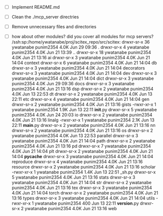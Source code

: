 <!-- ---
!-- Timestamp: 2025-06-29 11:08:34
!-- Author: ywatanabe
!-- File: /ssh:sp:/home/ywatanabe/proj/scitex_repo/mcp_servers/from_user.md
!-- --- -->

- [ ] Implement README.md
- [ ] Clean the ./mcp_server directries
- [ ] Remove unnecessary files and directories

- [ ] how about other modules? did you cover all modules for mcp servers?
  /ssh:sp:/home/ywatanabe/proj/scitex_repo/src/scitex:
  drwxr-sr-x 36 ywatanabe punim2354 4.0K Jun 29 09:36 .
  drwxr-sr-x  4 ywatanabe punim2354 4.0K Jun 21 13:39 ..
  drwxr-sr-x 18 ywatanabe punim2354 4.0K Jun 21 13:16 ai
  drwxr-sr-x  3 ywatanabe punim2354 4.0K Jun 21 14:04 context
  drwxr-sr-x  6 ywatanabe punim2354 4.0K Jun 21 14:04 db
  drwxr-sr-x  3 ywatanabe punim2354 4.0K Jun 21 14:04 decorators
  drwxr-sr-x  3 ywatanabe punim2354 4.0K Jun 21 14:04 dev
  drwxr-sr-x  3 ywatanabe punim2354 4.0K Jun 21 14:04 dict
  drwxr-sr-x  3 ywatanabe punim2354 4.0K Jun 29 09:36 docs
  drwxr-sr-x  3 ywatanabe punim2354 4.0K Jun 21 13:16 dsp
  drwxr-sr-x  2 ywatanabe punim2354 4.0K Jun 13 22:53 dt
  drwxr-sr-x  2 ywatanabe punim2354 4.0K Jun 13 22:11 etc
  drwxr-sr-x  4 ywatanabe punim2354 4.0K Jun 21 14:04 gen
  drwxr-sr-x  2 ywatanabe punim2354 4.0K Jun 21 13:16 gists
  -rwxr-xr-x  1 ywatanabe punim2354 1.9K Jun 13 22:11 __init__.py
  drwxr-sr-x  5 ywatanabe punim2354 4.0K Jun 24 20:03 io
  drwxr-sr-x  2 ywatanabe punim2354 4.0K Jun 21 13:16 linalg
  -rwxr-xr-x  1 ywatanabe punim2354 2.1K Jun 13 22:11 __main__.py
  drwxr-sr-x  2 ywatanabe punim2354 4.0K Jun 21 13:16 nn
  drwxr-sr-x  2 ywatanabe punim2354 4.0K Jun 21 13:16 os
  drwxr-sr-x  2 ywatanabe punim2354 4.0K Jun 13 22:53 parallel
  drwxr-sr-x  3 ywatanabe punim2354 4.0K Jun 21 14:04 path
  drwxr-sr-x  2 ywatanabe punim2354 4.0K Jun 21 13:16 pd
  drwxr-sr-x  7 ywatanabe punim2354 4.0K Jun 21 14:04 plt
  drwxr-sr-x  2 ywatanabe punim2354 4.0K Jun 21 14:04 __pycache__
  drwxr-sr-x  3 ywatanabe punim2354 4.0K Jun 21 14:04 reproduce
  drwxr-sr-x  4 ywatanabe punim2354 4.0K Jun 21 13:16 resource
  drwxr-sr-x  2 ywatanabe punim2354 4.0K Jun 21 13:16 scholar
  -rwxr-xr-x  1 ywatanabe punim2354 1.4K Jun 13 22:51 _sh.py
  drwxr-sr-x  5 ywatanabe punim2354 4.0K Jun 21 13:16 stats
  drwxr-sr-x  3 ywatanabe punim2354 4.0K Jun 21 14:04 str
  drwxr-sr-x  2 ywatanabe punim2354 4.0K Jun 21 13:16 tex
  drwxr-sr-x  3 ywatanabe punim2354 4.0K Jun 21 14:04 torch
  drwxr-sr-x  2 ywatanabe punim2354 4.0K Jun 21 13:16 types
  drwxr-sr-x  3 ywatanabe punim2354 4.0K Jun 21 14:04 utils
  -rwxr-xr-x  1 ywatanabe punim2354  400 Jun 13 22:11 __version__.py
  drwxr-sr-x  2 ywatanabe punim2354 4.0K Jun 21 13:16 web

<!-- EOF -->